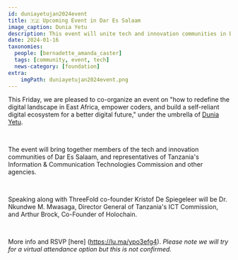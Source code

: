 ```yaml
---
id: duniayetujan2024event
title: 🇹🇿 Upcoming Event in Dar Es Salaam
image_caption: Dunia Yetu
description: This event will unite tech and innovation communities in Dar Es Salaam with representatives from Tanzania's ICT Commission and other agencies.
date: 2024-01-16
taxonomies:
  people: [bernadette_amanda_caster]
  tags: [community, event, tech]
  news-category: [foundation]
extra:
    imgPath: duniayetujan2024event.png
---
```


This Friday, we are pleased to co-organize an event on "how to redefine the digital landscape in East Africa, empower coders, and build a self-reliant digital ecosystem for a better digital future," under the umbrella of [Dunia Yetu](https://forum.threefold.io/t/introducing-dunia-yetu/4147).

<br/>

The event will bring together members of the tech and innovation communities of Dar Es Salaam, and representatives of Tanzania's Information & Communication Technologies Commission and other agencies.

<br/>

Speaking along with ThreeFold co-founder Kristof De Spiegeleer will be Dr. Nkundwe M. Mwasaga, Director General of Tanzania's ICT Commission, and Arthur Brock, Co-Founder of Holochain.

<br/>

More info and RSVP [here] (https://lu.ma/ypo3efg4). *Please note we will try for a virtual attendance option but this is not confirmed.*